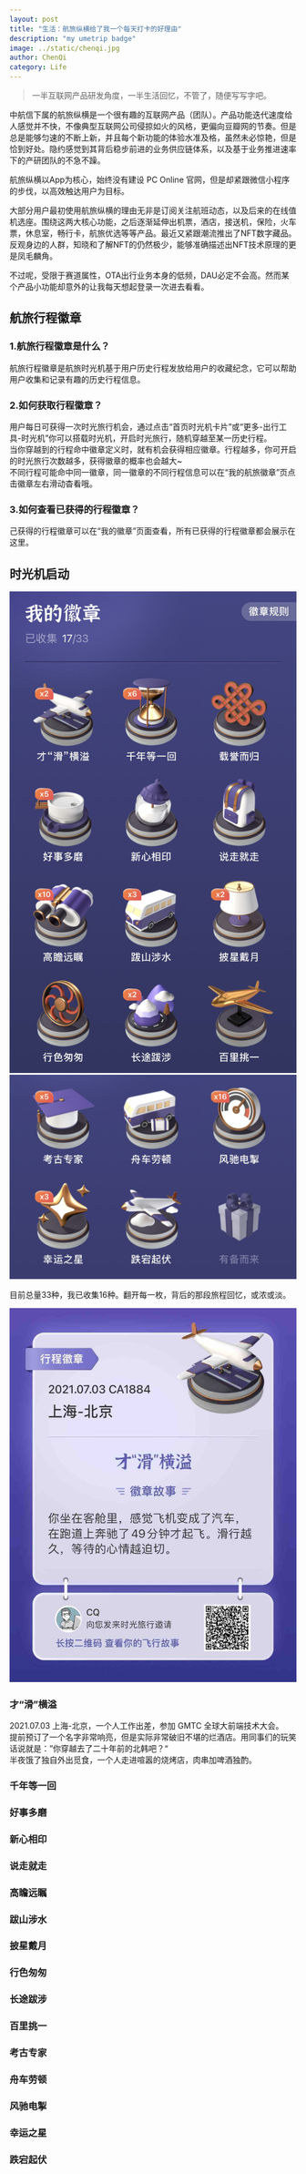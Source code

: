 ```yaml
---
layout: post
title: "生活：航旅纵横给了我一个每天打卡的好理由"
description: "my umetrip badge"
image: ../static/chenqi.jpg
author: ChenQi
category: Life
---
```


> 一半互联网产品研发角度，一半生活回忆，不管了，随便写写字吧。

中航信下属的航旅纵横是一个很有趣的互联网产品（团队）。产品功能迭代速度给人感觉并不快，不像典型互联网公司侵掠如火的风格，更偏向豆瓣网的节奏。但是总是能够匀速的不断上新，并且每个新功能的体验水准及格，虽然未必惊艳，但是恰到好处。隐约感觉到其背后稳步前进的业务供应链体系，以及基于业务推进速率下的产研团队的不急不躁。

航旅纵横以App为核心，始终没有建设 PC Online 官网，但是却紧跟微信小程序的步伐，以高效触达用户为目标。

大部分用户最初使用航旅纵横的理由无非是订阅关注航班动态，以及后来的在线值机选座。围绕这两大核心功能，之后逐渐延伸出机票，酒店，接送机，保险，火车票，休息室，畅行卡，航旅优选等等产品。最近又紧跟潮流推出了NFT数字藏品。反观身边的人群，知晓和了解NFT的仍然极少，能够准确描述出NFT技术原理的更是凤毛麟角。

不过呢，受限于赛道属性，OTA出行业务本身的低频，DAU必定不会高。然而某个产品小功能却意外的让我每天想起登录一次进去看看。

## 航旅行程徽章

### 1.航旅行程徽章是什么？

航旅行程徽章是航旅时光机基于用户历史行程发放给用户的收藏纪念，它可以帮助用户收集和记录有趣的历史行程信息。

### 2.如何获取行程徽章？

用户每日可获得一次时光旅行机会，通过点击“首页时光机卡片”或“更多-出行工具-时光机”你可以搭载时光机，开启时光旅行，随机穿越至某一历史行程。  
当你穿越到的行程命中徽章定义时，就有机会获得相应徽章。行程越多，你可开启的时光旅行次数越多，获得徽章的概率也会越大~  
不同行程可能命中同一徽章，同一徽章的不同行程信息可以在“我的航旅徽章”页点击徽章左右滑动杳看哦。

### 3.如何查看已获得的行程徽章？

己获得的行程徽章可以在“我的徽章”页面查看，所有已获得的行程徽章都会展示在这里。

## 时光机启动

![my badge 1](../static/umetrip/my-badge1.jpg)  
![my badge 2](../static/umetrip/my-badge2.jpg)  

目前总量33种，我已收集16种。翻开每一枚，背后的那段旅程回忆，或浓或淡。

![1](../static/umetrip/1.jpg)

### 才“滑”横溢

2021.07.03 上海-北京，一个人工作出差，参加 GMTC 全球大前端技术大会。  
提前预订了一个名字非常响亮，但是实际非常破旧不堪的烂酒店。用同事们的玩笑话说就是：”你穿越去了二十年前的北韩吧？“  
半夜饿了独自外出觅食，一个人走进喧嚣的烧烤店，肉串加啤酒独酌。

### 千年等一回

### 好事多磨

### 新心相印

### 说走就走

### 高瞻远瞩

### 跋山涉水

### 披星戴月

### 行色匆匆

### 长途跋涉

### 百里挑一

### 考古专家

### 舟车劳顿

### 风驰电掣

### 幸运之星

### 跌宕起伏
